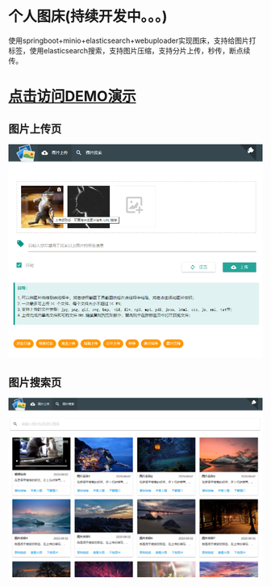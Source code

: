 # 个人图床(持续开发中。。。)
使用springboot+minio+elasticsearch+webuploader实现图床，支持给图片打标签，使用elasticsearch搜索，支持图片压缩，支持分片上传，秒传，断点续传。

# [点击访问DEMO演示](http://www.tuituidan.com/image-host)

## 图片上传页

![index](show/index.png)

## 图片搜索页

![index](show/search.png)
